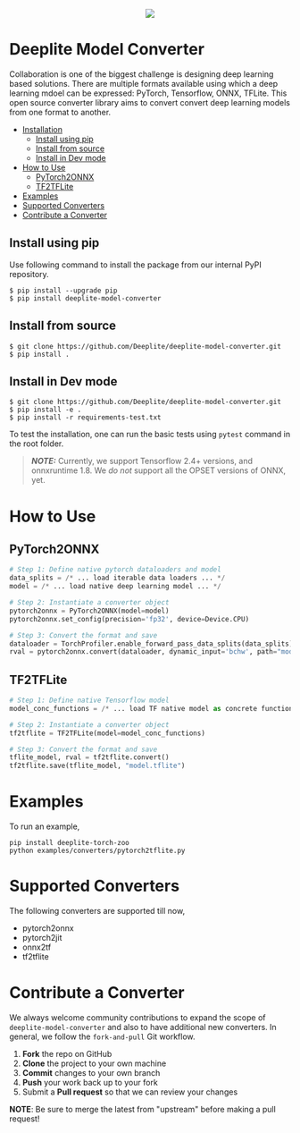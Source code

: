 <p align="center">
  <img src="https://docs.deeplite.ai/neutrino/_static/content/deeplite-logo-color.png" />
</p>

<!-- [![Build Status](https://travis-ci.com/Deeplite/deeplite-profiler.svg?token=KrazyWqBHDFfVzGZSU9X&branch=master)](https://travis-ci.com/Deeplite/deeplite-profiler) [![codecov](https://codecov.io/gh/Deeplite/deeplite-profiler/branch/master/graph/badge.svg?token=D1RMWA1TDC)](https://codecov.io/gh/Deeplite/deeplite-profiler) -->


# Deeplite Model Converter

Collaboration is one of the biggest challenge is designing deep learning based solutions. There are multiple formats available using which a deep learning mdoel can be expressed: PyTorch, Tensorflow, ONNX, TFLite. This open source converter library aims to convert convert deep learning models from one format to another.

* [Installation](#Installation)
    * [Install using pip](#Install-using-pip)
    * [Install from source](#Install-from-source)
    * [Install in Dev mode](#Install-in-dev-mode)
* [How to Use](#How-to-Use)
    * [PyTorch2ONNX](#PyTorch2ONNX)
    * [TF2TFLite](#TF2TFLite)
* [Examples](#Examples)
* [Supported Converters](#Supported-Converters)
* [Contribute a Converter](#Contribute-a-Converter)


## Install using pip

Use following command to install the package from our internal PyPI repository. 

```console
$ pip install --upgrade pip
$ pip install deeplite-model-converter
```

## Install from source

```console
$ git clone https://github.com/Deeplite/deeplite-model-converter.git
$ pip install .
```

## Install in Dev mode

```console
$ git clone https://github.com/Deeplite/deeplite-model-converter.git
$ pip install -e .
$ pip install -r requirements-test.txt
```

To test the installation, one can run the basic tests using `pytest` command in the root folder.

> **_NOTE:_**  Currently, we support Tensorflow 2.4+ versions, and onnxruntime 1.8. We _do not_ support all the OPSET versions of ONNX, yet.

# How to Use

## PyTorch2ONNX

```python
# Step 1: Define native pytorch dataloaders and model
data_splits = /* ... load iterable data loaders ... */
model = /* ... load native deep learning model ... */

# Step 2: Instantiate a converter object
pytorch2onnx = PyTorch2ONNX(model=model)
pytorch2onnx.set_config(precision='fp32', device=Device.CPU)

# Step 3: Convert the format and save
dataloader = TorchProfiler.enable_forward_pass_data_splits(data_splits)
rval = pytorch2onnx.convert(dataloader, dynamic_input='bchw', path="model.onnx")
```

## TF2TFLite

```python
# Step 1: Define native Tensorflow model
model_conc_functions = /* ... load TF native model as concrete functions ... */

# Step 2: Instantiate a converter object
tf2tflite = TF2TFLite(model=model_conc_functions)

# Step 3: Convert the format and save
tflite_model, rval = tf2tflite.convert()
tf2tflite.save(tflite_model, "model.tflite")
```

# Examples

To run an example, 
```
pip install deeplite-torch-zoo
python examples/converters/pytorch2tflite.py
```

# Supported Converters

The following converters are supported till now, 

* pytorch2onnx
* pytorch2jit
* onnx2tf
* tf2tflite

# Contribute a Converter

We always welcome community contributions to expand the scope of `deeplite-model-converter` and also to have additional new converters. In general, we follow the `fork-and-pull` Git workflow.

1. **Fork** the repo on GitHub
2. **Clone** the project to your own machine
3. **Commit** changes to your own branch
4. **Push** your work back up to your fork
5. Submit a **Pull request** so that we can review your changes

**NOTE**: Be sure to merge the latest from "upstream" before making a pull request!